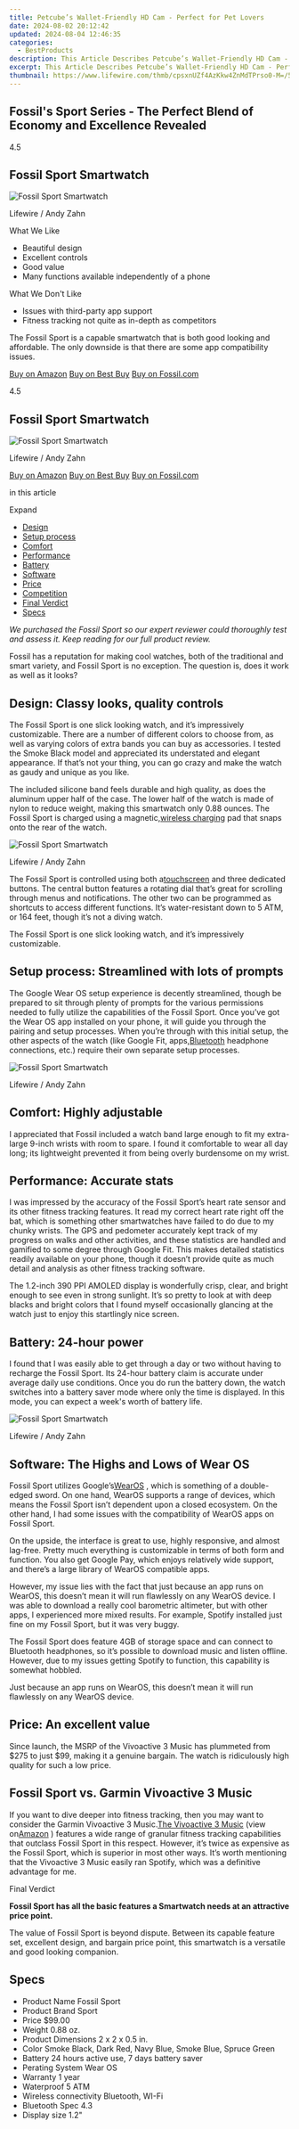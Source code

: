 ```yaml
---
title: Petcube’s Wallet-Friendly HD Cam - Perfect for Pet Lovers
date: 2024-08-02 20:12:42
updated: 2024-08-04 12:46:35
categories:
  - BestProducts
description: This Article Describes Petcube’s Wallet-Friendly HD Cam - Perfect for Pet Lovers
excerpt: This Article Describes Petcube’s Wallet-Friendly HD Cam - Perfect for Pet Lovers
thumbnail: https://www.lifewire.com/thmb/cpsxnUZf4AzKkw4ZnMdTPrso0-M=/540x405/filters:no_upscale():max_bytes(150000):strip_icc():format(webp)/Petcube_Cam_HeroSquare-d19c7c4609bb4281a28eec3c6ad5ac75.jpg
---
```


## Fossil's Sport Series - The Perfect Blend of Economy and Excellence Revealed

4.5

## Fossil Sport Smartwatch

![Fossil Sport Smartwatch](https://www.lifewire.com/thmb/5x3QF2xeDjzPJii5hKe3LYqWN2M=/1000x1000/filters:no_upscale():max_bytes(150000):strip_icc():format(webp)/_hero_SQ_Fossil-Sport-Smart-Watch-1-b30f7a06ff534614a2afa0261ce1905f.jpg)

Lifewire / Andy Zahn

 What We Like

* Beautiful design
* Excellent controls
* Good value
* Many functions available independently of a phone

 What We Don't Like

* Issues with third-party app support
* Fitness tracking not quite as in-depth as competitors

 The Fossil Sport is a capable smartwatch that is both good looking and affordable. The only downside is that there are some app compatibility issues.

[Buy on Amazon](https://www.amazon.com/Fossil-Touchscreen-Smartwatch-Watch-Silicone/dp/B07HBGGCBP/?tag=lifewire-onsite-prod-20&ascsubtag=5069585%7Cn5c2d2db9c33044f3bef91a93ac72349f12%7C) [Buy on Best Buy](https://shop-links.co/link/?exclusive=1&publisher_slug=itechdaily19598&url=https%3A%2F%2Fwww.bestbuy.com%2Fsite%2Ffossil-sport-smartwatch-41mm-aluminum-black-with-black-silicone-band%2F6337929.p%3FskuId%3D6337929) [Buy on Fossil.com](https://www.fossil.com/en-us/products/fossil-sport-smartwatch-43mm-black-silicone/FTW4019.html)

4.5

## Fossil Sport Smartwatch

![Fossil Sport Smartwatch](https://www.lifewire.com/thmb/FVsGpLa_gg2Xq47MnBiAgRmc79s=/450x450/filters:no_upscale():max_bytes(150000):strip_icc():format(webp)/_hero_SQ_Fossil-Sport-Smart-Watch-1-b30f7a06ff534614a2afa0261ce1905f.jpg)

Lifewire / Andy Zahn

[Buy on Amazon](https://www.amazon.com/Fossil-Touchscreen-Smartwatch-Watch-Silicone/dp/B07HBGGCBP/?tag=lifewire-onsite-prod-20&ascsubtag=5069585%7Cn5c2d2db9c33044f3bef91a93ac72349f12%7C) [Buy on Best Buy](https://shop-links.co/link/?exclusive=1&publisher_slug=itechdaily19598&url=https%3A%2F%2Fwww.bestbuy.com%2Fsite%2Ffossil-sport-smartwatch-41mm-aluminum-black-with-black-silicone-band%2F6337929.p%3FskuId%3D6337929) [Buy on Fossil.com](https://www.fossil.com/en-us/products/fossil-sport-smartwatch-43mm-black-silicone/FTW4019.html)

 in this article

 Expand

* [Design](https://www.lifewire.com/#toc-design-classy-looks-quality-controls)
* [Setup process](https://www.lifewire.com/#toc-setup-process-streamlined-with-lots-of-prompts)
* [Comfort](https://www.lifewire.com/#toc-comfort-highly-adjustable)
* [Performance](https://www.lifewire.com/#toc-performance-accurate-stats)
* [Battery](https://www.lifewire.com/#toc-battery-24-hour-power)
* [Software](https://www.lifewire.com/#toc-software-the-highs-and-lows-of-wear-os)
* [Price](https://www.lifewire.com/#toc-price-an-excellent-value)
* [Competition](https://www.lifewire.com/#toc-fossil-sport-vs-garmin-vivoactive-3-music)
* [Final Verdict](https://www.lifewire.com/#toc-final-verdict)
* [Specs](https://www.lifewire.com/#toc-full-spec)

 _We purchased the Fossil Sport so our expert reviewer could thoroughly test and assess it. Keep reading for our full product review._

 Fossil has a reputation for making cool watches, both of the traditional and smart variety, and Fossil Sport is no exception. The question is, does it work as well as it looks?

## **Design: Classy looks, quality controls**

 The Fossil Sport is one slick looking watch, and it’s impressively customizable. There are a number of different colors to choose from, as well as varying colors of extra bands you can buy as accessories. I tested the Smoke Black model and appreciated its understated and elegant appearance. If that’s not your thing, you can go crazy and make the watch as gaudy and unique as you like.

 The included silicone band feels durable and high quality, as does the aluminum upper half of the case. The lower half of the watch is made of nylon to reduce weight, making this smartwatch only 0.88 ounces. The Fossil Sport is charged using a magnetic,[wireless charging](https://www.lifewire.com/qi-wireless-charging-4151894) pad that snaps onto the rear of the watch.

![Fossil Sport Smartwatch](https://www.lifewire.com/thmb/09nYIY5js64r3HdZV05shTtw6aI=/1500x0/filters:no_upscale():max_bytes(150000):strip_icc():format(webp)/Fossil-Sport-Smart-Watch-3-596e9d29b0634b1a9abfa429e619733e.jpg)

 Lifewire / Andy Zahn

 The Fossil Sport is controlled using both a[touchscreen](https://www.lifewire.com/what-is-a-touchscreen-4144770) and three dedicated buttons. The central button features a rotating dial that’s great for scrolling through menus and notifications. The other two can be programmed as shortcuts to access different functions. It’s water-resistant down to 5 ATM, or 164 feet, though it’s not a diving watch.

 The Fossil Sport is one slick looking watch, and it’s impressively customizable.

## **Setup process: Streamlined with lots of prompts**

 The Google Wear OS setup experience is decently streamlined, though be prepared to sit through plenty of prompts for the various permissions needed to fully utilize the capabilities of the Fossil Sport. Once you’ve got the Wear OS app installed on your phone, it will guide you through the pairing and setup processes. When you’re through with this initial setup, the other aspects of the watch (like Google Fit, apps,[Bluetooth](https://www.lifewire.com/what-is-bluetooth-2377412) headphone connections, etc.) require their own separate setup processes.

![Fossil Sport Smartwatch](https://www.lifewire.com/thmb/DdOVg5yJzQTRZs3QPo_qPoBT7mA=/1500x0/filters:no_upscale():max_bytes(150000):strip_icc():format(webp)/Fossil-Sport-Smart-Watch-4-653a372a18904e089de460ed88380344.jpg)

 Lifewire / Andy Zahn

## **Comfort: Highly adjustable**

 I appreciated that Fossil included a watch band large enough to fit my extra-large 9-inch wrists with room to spare. I found it comfortable to wear all day long; its lightweight prevented it from being overly burdensome on my wrist.

## **Performance: Accurate stats**

 I was impressed by the accuracy of the Fossil Sport’s heart rate sensor and its other fitness tracking features. It read my correct heart rate right off the bat, which is something other smartwatches have failed to do due to my chunky wrists. The GPS and pedometer accurately kept track of my progress on walks and other activities, and these statistics are handled and gamified to some degree through Google Fit. This makes detailed statistics readily available on your phone, though it doesn’t provide quite as much detail and analysis as other fitness tracking software.

 The 1.2-inch 390 PPI AMOLED display is wonderfully crisp, clear, and bright enough to see even in strong sunlight. It’s so pretty to look at with deep blacks and bright colors that I found myself occasionally glancing at the watch just to enjoy this startlingly nice screen.

## **Battery: 24-hour power**

 I found that I was easily able to get through a day or two without having to recharge the Fossil Sport. Its 24-hour battery claim is accurate under average daily use conditions. Once you do run the battery down, the watch switches into a battery saver mode where only the time is displayed. In this mode, you can expect a week's worth of battery life.

![Fossil Sport Smartwatch](https://www.lifewire.com/thmb/a8TojyXavE05a-LRkRQauxY7ChM=/1500x0/filters:no_upscale():max_bytes(150000):strip_icc():format(webp)/Fossil-Sport-Smart-Watch-2-cb6ea34d0ed1441c8c0dac4542d0dd1d.jpg)

 Lifewire / Andy Zahn

## **Software: The Highs and Lows of Wear OS**

 Fossil Sport utilizes Google’s[WearOS](https://www.lifewire.com/best-tips-and-tricks-for-wear-os-4583030) , which is something of a double-edged sword. On one hand, WearOS supports a range of devices, which means the Fossil Sport isn’t dependent upon a closed ecosystem. On the other hand, I had some issues with the compatibility of WearOS apps on Fossil Sport.

 On the upside, the interface is great to use, highly responsive, and almost lag-free. Pretty much everything is customizable in terms of both form and function. You also get Google Pay, which enjoys relatively wide support, and there’s a large library of WearOS compatible apps.

 However, my issue lies with the fact that just because an app runs on WearOS, this doesn’t mean it will run flawlessly on any WearOS device. I was able to download a really cool barometric altimeter, but with other apps, I experienced more mixed results. For example, Spotify installed just fine on my Fossil Sport, but it was very buggy.

 The Fossil Sport does feature 4GB of storage space and can connect to Bluetooth headphones, so it’s possible to download music and listen offline. However, due to my issues getting Spotify to function, this capability is somewhat hobbled.

 Just because an app runs on WearOS, this doesn’t mean it will run flawlessly on any WearOS device.

## **Price: An excellent value**

 Since launch, the MSRP of the Vivoactive 3 Music has plummeted from $275 to just $99, making it a genuine bargain. The watch is ridiculously high quality for such a low price.

## **Fossil Sport vs. Garmin Vivoactive 3 Music**

 If you want to dive deeper into fitness tracking, then you may want to consider the Garmin Vivoactive 3 Music.[The Vivoactive 3 Music](https://www.lifewire.com/garmin-vivoactive-3-music-review-5069587) (view on[Amazon](https://www.amazon.com/dp/B07DB3F6M2?tag=lifewire-onsite-prod-20&ascsubtag=5069585%7Cn5c2d2db9c33044f3bef91a93ac72349f12%7C) ) features a wide range of granular fitness tracking capabilities that outclass Fossil Sport in this respect. However, it’s twice as expensive as the Fossil Sport, which is superior in most other ways. It’s worth mentioning that the Vivoactive 3 Music easily ran Spotify, which was a definitive advantage for me.

 Final Verdict

 **Fossil Sport has all the basic features a Smartwatch needs at an attractive price point.**

 The value of Fossil Sport is beyond dispute. Between its capable feature set, excellent design, and bargain price point, this smartwatch is a versatile and good looking companion.

## Specs

* Product Name  Fossil Sport
* Product Brand  Sport
* Price  $99.00
* Weight  0.88 oz.
* Product Dimensions  2 x 2 x 0.5 in.
* Color  Smoke Black, Dark Red, Navy Blue, Smoke Blue, Spruce Green
* Battery  24 hours active use, 7 days battery saver
* Perating System  Wear OS
* Warranty  1 year
* Waterproof  5 ATM
* Wireless connectivity  Bluetooth, WI-Fi
* Bluetooth Spec  4.3
* Display size  1.2"

<ins class="adsbygoogle"
     style="display:block"
     data-ad-format="autorelaxed"
     data-ad-client="ca-pub-7571918770474297"
     data-ad-slot="1223367746"></ins>



<ins class="adsbygoogle"
     style="display:block"
     data-ad-client="ca-pub-7571918770474297"
     data-ad-slot="8358498916"
     data-ad-format="auto"
     data-full-width-responsive="true"></ins>

